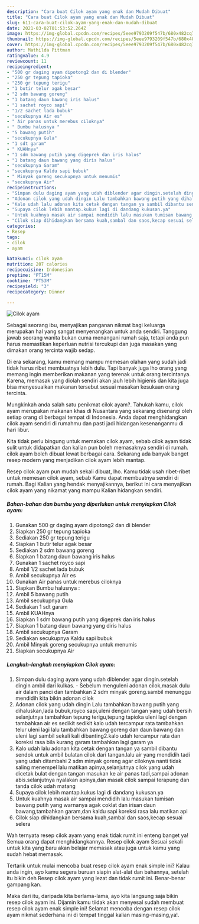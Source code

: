 ```yaml
---
description: "Cara buat Cilok ayam yang enak dan Mudah Dibuat"
title: "Cara buat Cilok ayam yang enak dan Mudah Dibuat"
slug: 611-cara-buat-cilok-ayam-yang-enak-dan-mudah-dibuat
date: 2021-03-02T01:53:52.264Z
image: https://img-global.cpcdn.com/recipes/5eee9793209f547b/680x482cq70/cilok-ayam-foto-resep-utama.jpg
thumbnail: https://img-global.cpcdn.com/recipes/5eee9793209f547b/680x482cq70/cilok-ayam-foto-resep-utama.jpg
cover: https://img-global.cpcdn.com/recipes/5eee9793209f547b/680x482cq70/cilok-ayam-foto-resep-utama.jpg
author: Mathilda Pittman
ratingvalue: 4.9
reviewcount: 11
recipeingredient:
- "500 gr daging ayam dipotong2 dan di blender"
- "250 gr tepung tapioka"
- "250 gr tepung terigu"
- "1 butir telur agak besar"
- "2 sdm bawang goreng"
- "1 batang daun bawang iris halus"
- "1 sachet royco sapi"
- "1/2 sachet lada bubuk"
- "secukupnya Air es"
- " Air panas untuk merebus ciloknya"
- " Bumbu halusnya "
- "5 bawang putih"
- "secukupnya Gula"
- "1 sdt garam"
- " KUAHnya"
- "1 sdm bawang putih yang digeprek dan iris halus"
- "1 batang daun bawang yang diris halus"
- "secukupnya Garam"
- "secukupnya Kaldu sapi bubuk"
- " Minyak goreng secukupnya untuk menumis"
- "secukupnya Air"
recipeinstructions:
- "Simpan dulu daging ayam yang udah diblender agar dingin.setelah dingin ambil dari kulkas. Sebelum menguleni adonan cilok,masak dulu air dalam panci dan tambahkan 2 sdm minyak goreng.sambil menunggu mendidih kita bikin adonan cilok"
- "Adonan cilok yang udah dingin Lalu tambahkan bawang putih yang dihaluskan,lada bubuk,royco sapi,uleni dengan tangan yang udah bersih selanjutnya tambahkan tepung terigu,tepung tapioka uleni lagi dengan tambahkan air es sedikit sedikit kalo udah tercampur rata tambahkan telur uleni lagi lalu tambahkan bawang goreng dan daun bawang dan uleni lagi sambil sekali kali dibanting2.kalo udah tercampur rata dan koreksi rasa bila kurang garam tambahkan lagi garam ya"
- "Kalo udah lalu adonan kita cetak dengan tangan ya sambil dibantu sendok untuk ambil bulatan cilok dari tangan.lalu air yang mendidih tadi yang udah ditambahi 2 sdm minyak goreng agar ciloknya nanti tidak saling menempel lalu matikan apinya,selanjutnya cilok yang udah dicetak bulat dengan tangan masukan ke air panas tadi,sampai adonan abis.selanjutnya nyalakan apinya,dan masak cilok sampai terapung dan tanda cilok udah matang"
- "Supaya cilok lebih mantap.kukus lagi di dandang kukusan.ya"
- "Untuk kuahnya masak air sampai mendidih lalu masukan tumisan bawang putih yang warnanya agak coklat dan irisan daun bawang,tambahkan garam,dan kaldu sapi koreksi rasa lalu matikan api"
- "Cilok siap dihidangkan bersama kuah,sambal dan saos,kecap sesuai selera"
categories:
- Resep
tags:
- cilok
- ayam

katakunci: cilok ayam 
nutrition: 207 calories
recipecuisine: Indonesian
preptime: "PT15M"
cooktime: "PT53M"
recipeyield: "3"
recipecategory: Dinner

---
```



![Cilok ayam](https://img-global.cpcdn.com/recipes/5eee9793209f547b/680x482cq70/cilok-ayam-foto-resep-utama.jpg)

Sebagai seorang ibu, menyajikan panganan nikmat bagi keluarga merupakan hal yang sangat menyenangkan untuk anda sendiri. Tanggung jawab seorang  wanita bukan cuma menangani rumah saja, tetapi anda pun harus memastikan keperluan nutrisi tercukupi dan juga masakan yang dimakan orang tercinta wajib sedap.

Di era  sekarang, kamu memang mampu memesan olahan yang sudah jadi tidak harus ribet membuatnya lebih dulu. Tapi banyak juga lho orang yang memang ingin memberikan makanan yang terenak untuk orang tercintanya. Karena, memasak yang diolah sendiri akan jauh lebih higienis dan kita juga bisa menyesuaikan makanan tersebut sesuai masakan kesukaan orang tercinta. 



Mungkinkah anda salah satu penikmat cilok ayam?. Tahukah kamu, cilok ayam merupakan makanan khas di Nusantara yang sekarang disenangi oleh setiap orang di berbagai tempat di Indonesia. Anda dapat menghidangkan cilok ayam sendiri di rumahmu dan pasti jadi hidangan kesenanganmu di hari libur.

Kita tidak perlu bingung untuk memakan cilok ayam, sebab cilok ayam tidak sulit untuk didapatkan dan kalian pun boleh memasaknya sendiri di rumah. cilok ayam boleh dibuat lewat berbagai cara. Sekarang ada banyak banget resep modern yang menjadikan cilok ayam lebih mantap.

Resep cilok ayam pun mudah sekali dibuat, lho. Kamu tidak usah ribet-ribet untuk memesan cilok ayam, sebab Kamu dapat membuatnya sendiri di rumah. Bagi Kalian yang hendak menyajikannya, berikut ini cara menyajikan cilok ayam yang nikamat yang mampu Kalian hidangkan sendiri.

<!--inarticleads1-->

##### Bahan-bahan dan bumbu yang diperlukan untuk menyiapkan Cilok ayam:

1. Gunakan 500 gr daging ayam dipotong2 dan di blender
1. Siapkan 250 gr tepung tapioka
1. Sediakan 250 gr tepung terigu
1. Siapkan 1 butir telur agak besar
1. Sediakan 2 sdm bawang goreng
1. Siapkan 1 batang daun bawang iris halus
1. Gunakan 1 sachet royco sapi
1. Ambil 1/2 sachet lada bubuk
1. Ambil secukupnya Air es
1. Gunakan  Air panas untuk merebus ciloknya
1. Siapkan  Bumbu halusnya :
1. Ambil 5 bawang putih
1. Ambil secukupnya Gula
1. Sediakan 1 sdt garam
1. Ambil  KUAHnya
1. Siapkan 1 sdm bawang putih yang digeprek dan iris halus
1. Siapkan 1 batang daun bawang yang diris halus
1. Ambil secukupnya Garam
1. Sediakan secukupnya Kaldu sapi bubuk
1. Ambil  Minyak goreng secukupnya untuk menumis
1. Siapkan secukupnya Air




<!--inarticleads2-->

##### Langkah-langkah menyiapkan Cilok ayam:

1. Simpan dulu daging ayam yang udah diblender agar dingin.setelah dingin ambil dari kulkas. - Sebelum menguleni adonan cilok,masak dulu air dalam panci dan tambahkan 2 sdm minyak goreng.sambil menunggu mendidih kita bikin adonan cilok
1. Adonan cilok yang udah dingin Lalu tambahkan bawang putih yang dihaluskan,lada bubuk,royco sapi,uleni dengan tangan yang udah bersih selanjutnya tambahkan tepung terigu,tepung tapioka uleni lagi dengan tambahkan air es sedikit sedikit kalo udah tercampur rata tambahkan telur uleni lagi lalu tambahkan bawang goreng dan daun bawang dan uleni lagi sambil sekali kali dibanting2.kalo udah tercampur rata dan koreksi rasa bila kurang garam tambahkan lagi garam ya
1. Kalo udah lalu adonan kita cetak dengan tangan ya sambil dibantu sendok untuk ambil bulatan cilok dari tangan.lalu air yang mendidih tadi yang udah ditambahi 2 sdm minyak goreng agar ciloknya nanti tidak saling menempel lalu matikan apinya,selanjutnya cilok yang udah dicetak bulat dengan tangan masukan ke air panas tadi,sampai adonan abis.selanjutnya nyalakan apinya,dan masak cilok sampai terapung dan tanda cilok udah matang
1. Supaya cilok lebih mantap.kukus lagi di dandang kukusan.ya
1. Untuk kuahnya masak air sampai mendidih lalu masukan tumisan bawang putih yang warnanya agak coklat dan irisan daun bawang,tambahkan garam,dan kaldu sapi koreksi rasa lalu matikan api
1. Cilok siap dihidangkan bersama kuah,sambal dan saos,kecap sesuai selera




Wah ternyata resep cilok ayam yang enak tidak rumit ini enteng banget ya! Semua orang dapat menghidangkannya. Resep cilok ayam Sesuai sekali untuk kita yang baru akan belajar memasak atau juga untuk kamu yang sudah hebat memasak.

Tertarik untuk mulai mencoba buat resep cilok ayam enak simple ini? Kalau anda ingin, ayo kamu segera buruan siapin alat-alat dan bahannya, setelah itu bikin deh Resep cilok ayam yang lezat dan tidak rumit ini. Benar-benar gampang kan. 

Maka dari itu, daripada kita berlama-lama, ayo kita langsung saja bikin resep cilok ayam ini. Dijamin kamu tiidak akan menyesal sudah membuat resep cilok ayam enak simple ini! Selamat mencoba dengan resep cilok ayam nikmat sederhana ini di tempat tinggal kalian masing-masing,ya!.

